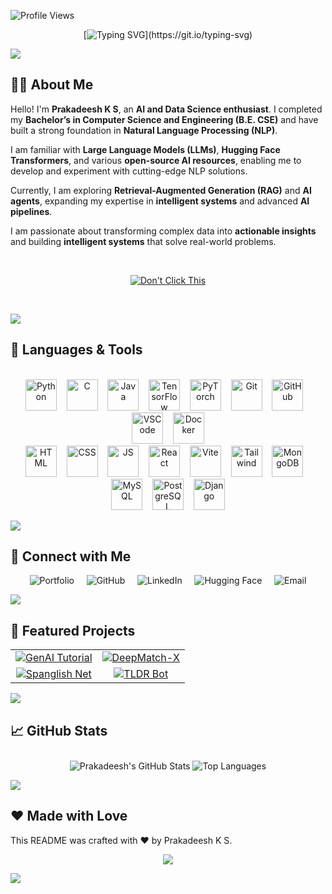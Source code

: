 ![Profile Views](https://komarev.com/ghpvc/?username=prakadeesh01&color=blue)

<div align="center">
  
[![Typing SVG](https://readme-typing-svg.demolab.com?font=Fira+Code&weight=600&size=27&duration=1000&pause=1500&center=true&vCenter=true&width=500&height=100&lines=Hi++%F0%9F%91%8B+.+.+.;I'm+Prakadeesh++K+S...;I%E2%80%99m+AI+%26+Data+Enthusiast..;Checkout+my+Github+Profile+%E2%9D%A4%EF%B8%8F.)](https://git.io/typing-svg)

</div>


<a><img src="https://user-images.githubusercontent.com/73097560/115834477-dbab4500-a447-11eb-908a-139a6edaec5c.gif"></a>


## 👨‍💻 About Me

Hello! I'm **Prakadeesh K S**, an **AI and Data Science enthusiast**. I completed my **Bachelor’s in Computer Science and Engineering (B.E. CSE)** and have built a strong foundation in **Natural Language Processing (NLP)**.

I am familiar with **Large Language Models (LLMs)**, **Hugging Face Transformers**, and various **open-source AI resources**, enabling me to develop and experiment with cutting-edge NLP solutions.

Currently, I am exploring **Retrieval-Augmented Generation (RAG)** and **AI agents**, expanding my expertise in **intelligent systems** and advanced **AI pipelines**.

I am passionate about transforming complex data into **actionable insights** and building **intelligent systems** that solve real-world problems.

<br>
<div align="center">

[![Don't Click This](https://img.shields.io/badge/Don't_Click_This-B22222?style=for-the-badge)](https://www.youtube.com/watch?v=dQw4w9WgXcQ)

</div>
<br>

<a><img src="https://user-images.githubusercontent.com/73097560/115834477-dbab4500-a447-11eb-908a-139a6edaec5c.gif"></a>


## 🚀 Languages & Tools

<div align="center">
  <br>
  <!-- Row 1 -->
  <img src="https://skillicons.dev/icons?i=python" height="50" alt="Python" />&nbsp;&nbsp;&nbsp;
  <img src="https://skillicons.dev/icons?i=c" height="50" alt="C" />&nbsp;&nbsp;&nbsp;
  <img src="https://skillicons.dev/icons?i=java" height="50" alt="Java" />&nbsp;&nbsp;&nbsp;
  <img src="https://skillicons.dev/icons?i=tensorflow" height="50" alt="TensorFlow" />&nbsp;&nbsp;&nbsp;
  <img src="https://skillicons.dev/icons?i=pytorch" height="50" alt="PyTorch" />&nbsp;&nbsp;&nbsp;
  <img src="https://skillicons.dev/icons?i=git" height="50" alt="Git" />&nbsp;&nbsp;&nbsp;
  <img src="https://skillicons.dev/icons?i=github" height="50" alt="GitHub" />&nbsp;&nbsp;&nbsp;
  <img src="https://skillicons.dev/icons?i=vscode" height="50" alt="VSCode" />&nbsp;&nbsp;&nbsp;
  <img src="https://skillicons.dev/icons?i=docker" height="50" alt="Docker" />
  <br>
  <!-- Row 2 -->
  <img src="https://skillicons.dev/icons?i=html" height="50" alt="HTML" />&nbsp;&nbsp;&nbsp;
  <img src="https://skillicons.dev/icons?i=css" height="50" alt="CSS" />&nbsp;&nbsp;&nbsp;
  <img src="https://skillicons.dev/icons?i=js" height="50" alt="JS" />&nbsp;&nbsp;&nbsp;
  <img src="https://skillicons.dev/icons?i=react" height="50" alt="React" />&nbsp;&nbsp;&nbsp;
  <img src="https://skillicons.dev/icons?i=vite" height="50" alt="Vite" />&nbsp;&nbsp;&nbsp;
  <img src="https://skillicons.dev/icons?i=tailwind" height="50" alt="Tailwind" />&nbsp;&nbsp;&nbsp;
  <img src="https://skillicons.dev/icons?i=mongodb" height="50" alt="MongoDB" />&nbsp;&nbsp;&nbsp;
  <img src="https://skillicons.dev/icons?i=mysql" height="50" alt="MySQL" />&nbsp;&nbsp;&nbsp;
  <img src="https://skillicons.dev/icons?i=postgres" height="50" alt="PostgreSQL" />&nbsp;&nbsp;&nbsp;
  <img src="https://skillicons.dev/icons?i=django" height="50" alt="Django" />
</div>


<a><img src="https://user-images.githubusercontent.com/73097560/115834477-dbab4500-a447-11eb-908a-139a6edaec5c.gif"></a>


## 🔗 Connect with Me

<div align="center" style="text-decoration:none;">
  <a href="https://prakadeesh-portfolio.vercel.app/" style="text-decoration:none;">
    <img src="https://img.shields.io/badge/Portfolio-28A745?style=for-the-badge&logo=vercel&logoColor=white" alt="Portfolio" />
  </a>&nbsp;&nbsp;&nbsp;
  <a href="https://github.com/prakadeesh01" style="text-decoration:none;">
    <img src="https://img.shields.io/badge/GitHub-181717?style=for-the-badge&logo=github&logoColor=white" alt="GitHub" />
  </a>&nbsp;&nbsp;&nbsp;
  <a href="https://www.linkedin.com/in/prakadeesh-k-s/" style="text-decoration:none;">
    <img src="https://img.shields.io/badge/LinkedIn-0A66C2?style=for-the-badge&logo=linkedin&logoColor=white" alt="LinkedIn" />
  </a>&nbsp;&nbsp;&nbsp;
  <a href="https://huggingface.co/pragi007" style="text-decoration:none;">
    <img src="https://img.shields.io/badge/HuggingFace-FEDA3B?style=for-the-badge&logo=huggingface&logoColor=000000" alt="Hugging Face" />
  </a>&nbsp;&nbsp;&nbsp;
  <a href="mailto:prakadeesh01@gmail.com" style="text-decoration:none;">
    <img src="https://img.shields.io/badge/Email-D14836?style=for-the-badge&logo=gmail&logoColor=white" alt="Email" />
  </a>
</div>


<a><img src="https://user-images.githubusercontent.com/73097560/115834477-dbab4500-a447-11eb-908a-139a6edaec5c.gif"></a>

## 🔧 Featured Projects

<table>
  <tr>
    <td align="center">
      <a href="https://github.com/prakadeesh01/genai_tutorial">
        <img src="https://github-readme-stats.vercel.app/api/pin/?username=prakadeesh01&repo=genai_tutorial&theme=radical" alt="GenAI Tutorial" />
      </a>
    </td>
    <td align="center">
      <a href="https://github.com/prakadeesh01/deepmatch-x">
        <img src="https://github-readme-stats.vercel.app/api/pin/?username=prakadeesh01&repo=deepmatch-x&theme=radical" alt="DeepMatch-X" />
      </a>
    </td>
  </tr>
  <tr>
    <td align="center">
      <a href="https://github.com/prakadeesh01/spanglish-net">
        <img src="https://github-readme-stats.vercel.app/api/pin/?username=prakadeesh01&repo=spanglish-net&theme=radical" alt="Spanglish Net" />
      </a>
    </td>
    <td align="center">
      <a href="https://github.com/prakadeesh01/tldr-bot">
        <img src="https://github-readme-stats.vercel.app/api/pin/?username=prakadeesh01&repo=tldr-bot&theme=radical" alt="TLDR Bot" />
      </a>
    </td>
  </tr>
</table>



<a><img src="https://user-images.githubusercontent.com/73097560/115834477-dbab4500-a447-11eb-908a-139a6edaec5c.gif"></a>

## 📈 GitHub Stats

<div align="center">
  <!-- GitHub Stats -->
  <img src="https://github-readme-stats.vercel.app/api?username=prakadeesh01&show_icons=true&theme=radical" alt="Prakadeesh's GitHub Stats" />

  <!-- Top Languages -->
  <img src="https://github-readme-stats.vercel.app/api/top-langs/?username=prakadeesh01&layout=compact&theme=radical" alt="Top Languages" style="margin-top: 10px;" />
</div>

<a href="https://www.youtube.com/watch?v=dQw4w9WgXcQ"><img src="https://user-images.githubusercontent.com/73097560/115834477-dbab4500-a447-11eb-908a-139a6edaec5c.gif"></a>

## ❤️ Made with Love

This README was crafted with ❤️ by Prakadeesh K S.

<p align="center">
  <img src="https://capsule-render.vercel.app/api?type=waving&color=gradient&height=100&section=footer"/>
</p>
<a><img src="https://user-images.githubusercontent.com/73097560/115834477-dbab4500-a447-11eb-908a-139a6edaec5c.gif"></a>

